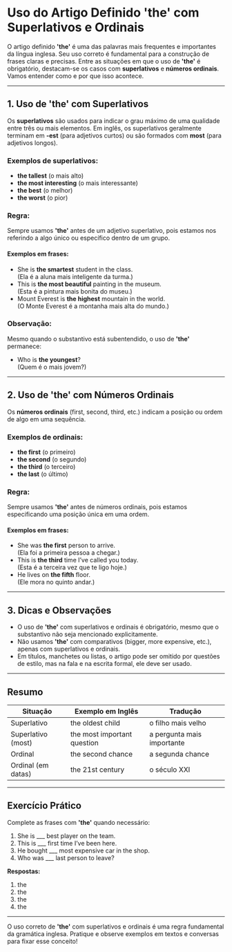 # Uso do Artigo Definido 'the' com Superlativos e Ordinais

O artigo definido **'the'** é uma das palavras mais frequentes e importantes da língua inglesa. Seu uso correto é fundamental para a construção de frases claras e precisas. Entre as situações em que o uso de **'the'** é obrigatório, destacam-se os casos com **superlativos** e **números ordinais**. Vamos entender como e por que isso acontece.

---

## 1. Uso de 'the' com Superlativos

Os **superlativos** são usados para indicar o grau máximo de uma qualidade entre três ou mais elementos. Em inglês, os superlativos geralmente terminam em **-est** (para adjetivos curtos) ou são formados com **most** (para adjetivos longos).

### Exemplos de superlativos:
- **the tallest** (o mais alto)
- **the most interesting** (o mais interessante)
- **the best** (o melhor)
- **the worst** (o pior)

### Regra:
Sempre usamos **'the'** antes de um adjetivo superlativo, pois estamos nos referindo a algo único ou específico dentro de um grupo.

#### Exemplos em frases:
- She is **the smartest** student in the class.  
  (Ela é a aluna mais inteligente da turma.)
- This is **the most beautiful** painting in the museum.  
  (Esta é a pintura mais bonita do museu.)
- Mount Everest is **the highest** mountain in the world.  
  (O Monte Everest é a montanha mais alta do mundo.)

### Observação:
Mesmo quando o substantivo está subentendido, o uso de **'the'** permanece:
- Who is **the youngest**?  
  (Quem é o mais jovem?)

---

## 2. Uso de 'the' com Números Ordinais

Os **números ordinais** (first, second, third, etc.) indicam a posição ou ordem de algo em uma sequência.

### Exemplos de ordinais:
- **the first** (o primeiro)
- **the second** (o segundo)
- **the third** (o terceiro)
- **the last** (o último)

### Regra:
Sempre usamos **'the'** antes de números ordinais, pois estamos especificando uma posição única em uma ordem.

#### Exemplos em frases:
- She was **the first** person to arrive.  
  (Ela foi a primeira pessoa a chegar.)
- This is **the third** time I’ve called you today.  
  (Esta é a terceira vez que te ligo hoje.)
- He lives on **the fifth** floor.  
  (Ele mora no quinto andar.)

---

## 3. Dicas e Observações

- O uso de **'the'** com superlativos e ordinais é obrigatório, mesmo que o substantivo não seja mencionado explicitamente.
- Não usamos **'the'** com comparativos (bigger, more expensive, etc.), apenas com superlativos e ordinais.
- Em títulos, manchetes ou listas, o artigo pode ser omitido por questões de estilo, mas na fala e na escrita formal, ele deve ser usado.

---

## Resumo

| Situação                | Exemplo em Inglês                | Tradução                   |
|-------------------------|----------------------------------|----------------------------|
| Superlativo             | the oldest child                 | o filho mais velho         |
| Superlativo (most)      | the most important question      | a pergunta mais importante |
| Ordinal                 | the second chance                | a segunda chance           |
| Ordinal (em datas)      | the 21st century                 | o século XXI               |

---

## Exercício Prático

Complete as frases com **'the'** quando necessário:

1. She is ___ best player on the team.
2. This is ___ first time I’ve been here.
3. He bought ___ most expensive car in the shop.
4. Who was ___ last person to leave?

**Respostas:**
1. the
2. the
3. the
4. the

---

O uso correto de **'the'** com superlativos e ordinais é uma regra fundamental da gramática inglesa. Pratique e observe exemplos em textos e conversas para fixar esse conceito!